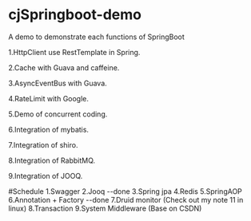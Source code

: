 # cjSpringboot-demo
A demo to demonstrate each functions of SpringBoot

1.HttpClient use RestTemplate in Spring.

2.Cache with Guava and caffeine.

3.AsyncEventBus with Guava.

4.RateLimit with Google.

5.Demo of concurrent coding.

6.Integration of mybatis.

7.Integration of shiro.

8.Integration of RabbitMQ.

9.Integration of JOOQ.




#Schedule
1.Swagger
2.Jooq --done
3.Spring jpa
4.Redis
5.SpringAOP 
6.Annotation + Factory --done
7.Druid monitor (Check out my note 11 in linux)
8.Transaction
9.System Middleware (Base on CSDN)
